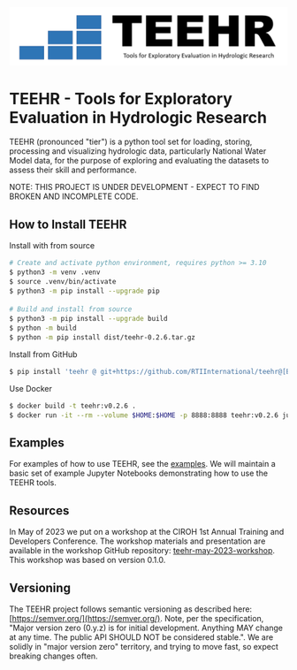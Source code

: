 ![alt text](docs/images/teehr.png)
# TEEHR - Tools for Exploratory Evaluation in Hydrologic Research
TEEHR (pronounced "tier") is a python tool set for loading, storing,
processing and visualizing hydrologic data, particularly National Water
Model data, for the purpose of exploring and evaluating the datasets to
assess their skill and performance.

NOTE: THIS PROJECT IS UNDER DEVELOPMENT - EXPECT TO FIND BROKEN AND INCOMPLETE CODE.

## How to Install TEEHR
Install with from source

```bash
# Create and activate python environment, requires python >= 3.10
$ python3 -m venv .venv
$ source .venv/bin/activate
$ python3 -m pip install --upgrade pip

# Build and install from source
$ python3 -m pip install --upgrade build
$ python -m build
$ python -m pip install dist/teehr-0.2.6.tar.gz
```

Install from GitHub
```bash
$ pip install 'teehr @ git+https://github.com/RTIInternational/teehr@[BRANCH_TAG]'
```

Use Docker
```bash
$ docker build -t teehr:v0.2.6 .
$ docker run -it --rm --volume $HOME:$HOME -p 8888:8888 teehr:v0.2.6 jupyter lab --ip 0.0.0.0 $HOME
```

## Examples
For examples of how to use TEEHR, see the [examples](examples).  We will maintain a basic set of example Jupyter Notebooks demonstrating how to use the TEEHR tools.


## Resources
In May of 2023 we put on a workshop at the CIROH 1st Annual Training and Developers Conference.  The workshop materials and presentation are available in the workshop GitHub repository: [teehr-may-2023-workshop](https://github.com/RTIInternational/teehr-may-2023-workshop).  This workshop was based on version 0.1.0.

## Versioning
The TEEHR project follows semantic versioning as described here: [https://semver.org/](https://semver.org/).
Note, per the specification, "Major version zero (0.y.z) is for initial development. Anything MAY change at any time. The public API SHOULD NOT be considered stable.".  We are solidly in "major version zero" territory, and trying to move fast, so expect breaking changes often.